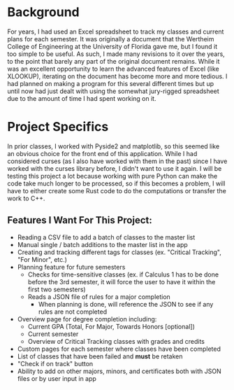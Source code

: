 # Background

For years, I had used an Excel spreadsheet to track my classes and current plans for each semester. It was originally a document that the Wertheim College of Engineering at the University of Florida gave me, but I found it too simple to be useful. As such, I made many revisions to it over the years, to the point that barely any part of the original document remains. While it was an excellent opportunity to learn the advanced features of Excel (like XLOOKUP), iterating on the document has become more and more tedious. I had planned on making a program for this several different times but up until now had just dealt with using the somewhat jury-rigged spreadsheet due to the amount of time I had spent working on it.

# Project Specifics

In prior classes, I worked with Pyside2 and matplotlib, so this seemed like an obvious choice for the front end of this application. While I had considered curses (as I also have worked with them in the past) since I have worked with the curses library before, I didn't want to use it again. I will be testing this project a lot because working with pure Python can make the code take much longer to be processed, so if this becomes a problem, I will have to either create some Rust code to do the computations or transfer the work to C++. 

## Features I Want For This Project:

- Reading a CSV file to add a batch of classes to the master list
- Manual single / batch additions to the master list in the app
- Creating and tracking different tags for classes (ex. "Critical Tracking", "For Minor", etc.)
- Planning feature for future semesters
  - Checks for time-sensitive classes (ex. if Calculus 1 has to be done before the 3rd semester, it will force the user to have it within the first two semesters)
  - Reads a JSON file of rules for a major completion
    - When planning is done, will reference the JSON to see if any rules are not completed
- Overview page for degree completion including:
  - Current GPA (Total, For Major, Towards Honors [optional])
  - Current semester
  - Overview of Critical Tracking classes with grades and credits
- Custom pages for each semester where classes have been completed
- List of classes that have been failed and **must** be retaken
- "Check if on track" button
- Ability to add on other majors, minors, and certificates both with JSON files or by user input in app
